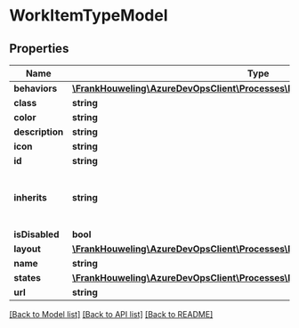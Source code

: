 # WorkItemTypeModel

## Properties
Name | Type | Description | Notes
------------ | ------------- | ------------- | -------------
**behaviors** | [**\FrankHouweling\AzureDevOpsClient\Processes\Model\WorkItemTypeBehavior[]**](WorkItemTypeBehavior.md) |  | [optional] 
**class** | **string** |  | [optional] 
**color** | **string** |  | [optional] 
**description** | **string** |  | [optional] 
**icon** | **string** |  | [optional] 
**id** | **string** |  | [optional] 
**inherits** | **string** | Parent WIT Id/Internal ReferenceName that it inherits from | [optional] 
**isDisabled** | **bool** |  | [optional] 
**layout** | [**\FrankHouweling\AzureDevOpsClient\Processes\Model\FormLayout**](FormLayout.md) |  | [optional] 
**name** | **string** |  | [optional] 
**states** | [**\FrankHouweling\AzureDevOpsClient\Processes\Model\WorkItemStateResultModel[]**](WorkItemStateResultModel.md) |  | [optional] 
**url** | **string** |  | [optional] 

[[Back to Model list]](../README.md#documentation-for-models) [[Back to API list]](../README.md#documentation-for-api-endpoints) [[Back to README]](../README.md)



